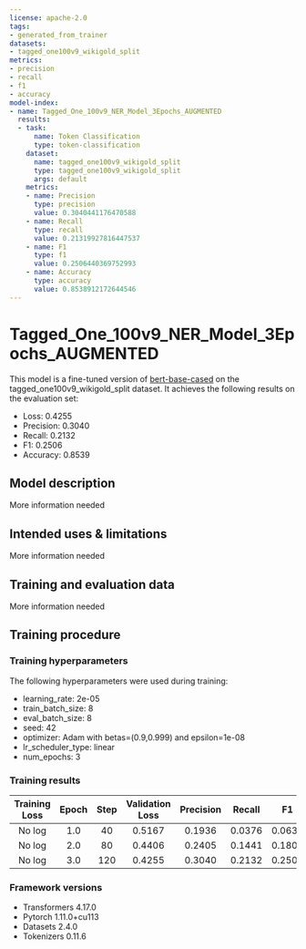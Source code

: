 ```yaml
---
license: apache-2.0
tags:
- generated_from_trainer
datasets:
- tagged_one100v9_wikigold_split
metrics:
- precision
- recall
- f1
- accuracy
model-index:
- name: Tagged_One_100v9_NER_Model_3Epochs_AUGMENTED
  results:
  - task:
      name: Token Classification
      type: token-classification
    dataset:
      name: tagged_one100v9_wikigold_split
      type: tagged_one100v9_wikigold_split
      args: default
    metrics:
    - name: Precision
      type: precision
      value: 0.3040441176470588
    - name: Recall
      type: recall
      value: 0.21319927816447537
    - name: F1
      type: f1
      value: 0.2506440369752993
    - name: Accuracy
      type: accuracy
      value: 0.8538912172644546
---
```


<!-- This model card has been generated automatically according to the information the Trainer had access to. You
should probably proofread and complete it, then remove this comment. -->

# Tagged_One_100v9_NER_Model_3Epochs_AUGMENTED

This model is a fine-tuned version of [bert-base-cased](https://huggingface.co/bert-base-cased) on the tagged_one100v9_wikigold_split dataset.
It achieves the following results on the evaluation set:
- Loss: 0.4255
- Precision: 0.3040
- Recall: 0.2132
- F1: 0.2506
- Accuracy: 0.8539

## Model description

More information needed

## Intended uses & limitations

More information needed

## Training and evaluation data

More information needed

## Training procedure

### Training hyperparameters

The following hyperparameters were used during training:
- learning_rate: 2e-05
- train_batch_size: 8
- eval_batch_size: 8
- seed: 42
- optimizer: Adam with betas=(0.9,0.999) and epsilon=1e-08
- lr_scheduler_type: linear
- num_epochs: 3

### Training results

| Training Loss | Epoch | Step | Validation Loss | Precision | Recall | F1     | Accuracy |
|:-------------:|:-----:|:----:|:---------------:|:---------:|:------:|:------:|:--------:|
| No log        | 1.0   | 40   | 0.5167          | 0.1936    | 0.0376 | 0.0630 | 0.8004   |
| No log        | 2.0   | 80   | 0.4406          | 0.2405    | 0.1441 | 0.1802 | 0.8385   |
| No log        | 3.0   | 120  | 0.4255          | 0.3040    | 0.2132 | 0.2506 | 0.8539   |


### Framework versions

- Transformers 4.17.0
- Pytorch 1.11.0+cu113
- Datasets 2.4.0
- Tokenizers 0.11.6
